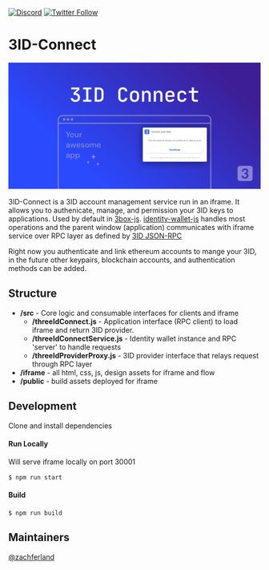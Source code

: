 [![Discord](https://img.shields.io/discord/484729862368526356.svg?style=for-the-badge)](https://discordapp.com/invite/Z3f3Cxy)
[![Twitter Follow](https://img.shields.io/twitter/follow/3boxdb.svg?style=for-the-badge&label=Twitter)](https://twitter.com/3boxdb)

# <a name="intro"></a> 3ID-Connect

![3ID Connect Image](./assets/3id-connect_readme-image.png)

3ID-Connect is a 3ID account management service run in an iframe. It allows you to authenicate, manage, and permission your 3ID keys to applications. Used by default in [3box-js](https://github.com/3box/3box-js). [identity-wallet-js](https://github.com/3box/identity-wallet-js) handles most operations and the parent window (application) communicates with iframe service over RPC layer as defined by [3ID JSON-RPC](https://github.com/3box/3box/blob/master/3IPs/3ip-10.md)

Right now you authenticate and link ethereum accounts to mange your 3ID, in the future other keypairs, blockchain accounts, and authentication methods can be added.

## <a name="structure"></a> Structure

* **/src** - Core logic and consumable interfaces for clients and iframe
  *  **/threeIdConnect.js** -  Application interface (RPC client) to load iframe and return 3ID provider.
  *  **/threeIdConnectService.js** - Identity wallet instance and RPC 'server' to handle requests
  *  **/threeIdProviderProxy.js** -  3ID provider interface that relays request through RPC layer
* **/iframe** - all html, css, js, design assets for iframe and flow
* **/public** - build assets deployed for iframe

## <a name="development"></a> Development

Clone and install dependencies

#### Run Locally

Will serve iframe locally on port 30001

```
$ npm run start
```

#### Build

```
$ npm run build
```

## Maintainers
[@zachferland](https://github.com/zachferland)
